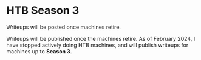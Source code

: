 # HTB Season 3

Writeups will be posted once machines retire. 

Writeups will be published once the machines retire. As of February 2024, I have stopped actively doing HTB machines, and will publish writeups for machines up to **Season 3**.